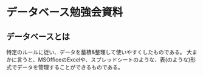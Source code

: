 # データベース勉強会資料

## データベースとは

特定のルールに従い、データを蓄積&整理して使いやすくしたものである。 大まかに言うと、MSOfficeのExcelや、スプレッドシートのような、表(のような)形式でデータを管理することができるものである。





